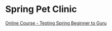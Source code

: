 # Spring Pet Clinic 

 [Online Course - Testing Spring Beginner to Guru](https://www.udemy.com/testing-spring-boot-beginner-to-guru/?couponCode=GITHUB_REPO)
